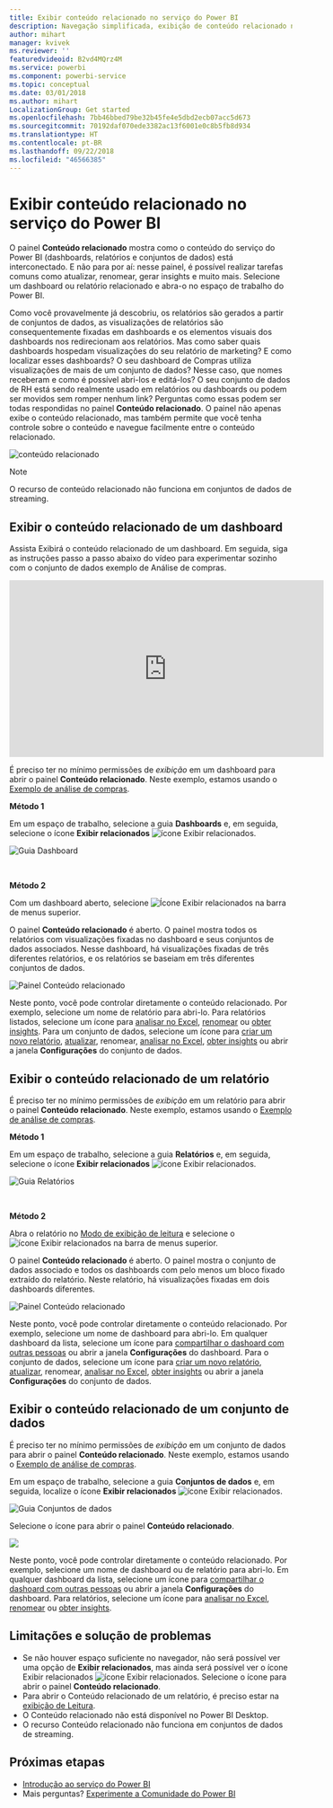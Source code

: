 ```yaml
---
title: Exibir conteúdo relacionado no serviço do Power BI
description: Navegação simplificada, exibição de conteúdo relacionado nos dashboards, relatórios e conjuntos de dados
author: mihart
manager: kvivek
ms.reviewer: ''
featuredvideoid: B2vd4MQrz4M
ms.service: powerbi
ms.component: powerbi-service
ms.topic: conceptual
ms.date: 03/01/2018
ms.author: mihart
LocalizationGroup: Get started
ms.openlocfilehash: 7bb46bbed79be32b45fe4e5dbd2ecb07acc5d673
ms.sourcegitcommit: 70192daf070ede3382ac13f6001e0c8b5fb8d934
ms.translationtype: HT
ms.contentlocale: pt-BR
ms.lasthandoff: 09/22/2018
ms.locfileid: "46566385"
---
```

# <a name="view-related-content-in-power-bi-service"></a>Exibir conteúdo relacionado no serviço do Power BI
O painel **Conteúdo relacionado** mostra como o conteúdo do serviço do Power BI (dashboards, relatórios e conjuntos de dados) está interconectado.  E não para por aí: nesse painel, é possível realizar tarefas comuns como atualizar, renomear, gerar insights e muito mais. Selecione um dashboard ou relatório relacionado e abra-o no espaço de trabalho do Power BI.   

Como você provavelmente já descobriu, os relatórios são gerados a partir de conjuntos de dados, as visualizações de relatórios são consequentemente fixadas em dashboards e os elementos visuais dos dashboards nos redirecionam aos relatórios. Mas como saber quais dashboards hospedam visualizações do seu relatório de marketing? E como localizar esses dashboards? O seu dashboard de Compras utiliza visualizações de mais de um conjunto de dados? Nesse caso, que nomes receberam e como é possível abri-los e editá-los? O seu conjunto de dados de RH está sendo realmente usado em relatórios ou dashboards ou podem ser movidos sem romper nenhum link? Perguntas como essas podem ser todas respondidas no painel **Conteúdo relacionado**.  O painel não apenas exibe o conteúdo relacionado, mas também permite que você tenha controle sobre o conteúdo e navegue facilmente entre o conteúdo relacionado.

![conteúdo relacionado](./media/end-user-related/power-bi-view-related-dashboard-new.png)

> [!NOTE]
> O recurso de conteúdo relacionado não funciona em conjuntos de dados de streaming.
> 
> 

## <a name="view-related-content-for-a-dashboard"></a>Exibir o conteúdo relacionado de um dashboard
Assista Exibirá o conteúdo relacionado de um dashboard. Em seguida, siga as instruções passo a passo abaixo do vídeo para experimentar sozinho com o conjunto de dados exemplo de Análise de compras.

<iframe width="560" height="315" src="https://www.youtube.com/embed/B2vd4MQrz4M#t=3m05s" frameborder="0" allowfullscreen></iframe>


É preciso ter no mínimo permissões de *exibição* em um dashboard para abrir o painel **Conteúdo relacionado**. Neste exemplo, estamos usando o [Exemplo de análise de compras](../sample-procurement.md).

**Método 1**

Em um espaço de trabalho, selecione a guia **Dashboards** e, em seguida, selecione o ícone **Exibir relacionados** ![ícone Exibir relacionados](./media/end-user-related/power-bi-view-related-icon-new.png).

![Guia Dashboard](./media/end-user-related/power-bi-view-related-dash-newer.png)

<br>

**Método 2**

Com um dashboard aberto, selecione   ![Ícone Exibir relacionados](./media/end-user-related/power-bi-view-related-new.png) na barra de menus superior.

O painel **Conteúdo relacionado** é aberto. O painel mostra todos os relatórios com visualizações fixadas no dashboard e seus conjuntos de dados associados. Nesse dashboard, há visualizações fixadas de três diferentes relatórios, e os relatórios se baseiam em três diferentes conjuntos de dados.

![Painel Conteúdo relacionado](./media/end-user-related/power-bi-view-related-dashboard-new.png)

Neste ponto, você pode controlar diretamente o conteúdo relacionado.  Por exemplo, selecione um nome de relatório para abri-lo.  Para relatórios listados, selecione um ícone para [analisar no Excel](../service-analyze-in-excel.md), [renomear](../service-rename.md) ou [obter insights](end-user-insights.md). Para um conjunto de dados, selecione um ícone para [criar um novo relatório](../service-report-create-new.md), [atualizar](../refresh-data.md), renomear, [analisar no Excel](../service-analyze-in-excel.md), [obter insights](end-user-insights.md) ou abrir a janela **Configurações** do conjunto de dados.  

## <a name="view-related-content-for-a-report"></a>Exibir o conteúdo relacionado de um relatório
É preciso ter no mínimo permissões de *exibição* em um relatório para abrir o painel **Conteúdo relacionado**. Neste exemplo, estamos usando o [Exemplo de análise de compras](../sample-procurement.md).

**Método 1**

Em um espaço de trabalho, selecione a guia **Relatórios** e, em seguida, selecione o ícone **Exibir relacionados** ![ícone Exibir relacionados](./media/end-user-related/power-bi-view-related-icon-new.png).

![Guia Relatórios](./media/end-user-related/power-bi-view-related-report-newer.png)

<br>

**Método 2**

Abra o relatório no [Modo de exibição de leitura](end-user-reading-view.md) e selecione o ![ícone Exibir relacionados](./media/end-user-related/power-bi-view-related-new.png) na barra de menus superior.

O painel **Conteúdo relacionado** é aberto. O painel mostra o conjunto de dados associado e todos os dashboards com pelo menos um bloco fixado extraído do relatório. Neste relatório, há visualizações fixadas em dois dashboards diferentes.

![Painel Conteúdo relacionado](./media/end-user-related/power-bi-view-related-report.png)

Neste ponto, você pode controlar diretamente o conteúdo relacionado.  Por exemplo, selecione um nome de dashboard para abri-lo.  Em qualquer dashboard da lista, selecione um ícone para [compartilhar o dashoard com outras pessoas](../service-share-dashboards.md) ou abrir a janela **Configurações** do dashboard. Para o conjunto de dados, selecione um ícone para [criar um novo relatório](../service-report-create-new.md), [atualizar](../refresh-data.md), renomear, [analisar no Excel](../service-analyze-in-excel.md), [obter insights](end-user-insights.md) ou abrir a janela **Configurações** do conjunto de dados.  

## <a name="view-related-content-for-a-dataset"></a>Exibir o conteúdo relacionado de um conjunto de dados
É preciso ter no mínimo permissões de *exibição* em um conjunto de dados para abrir o painel **Conteúdo relacionado**. Neste exemplo, estamos usando o [Exemplo de análise de compras](../sample-procurement.md).

Em um espaço de trabalho, selecione a guia **Conjuntos de dados** e, em seguida, localize o ícone **Exibir relacionados** ![ícone Exibir relacionados](./media/end-user-related/power-bi-view-related-icon-new.png).

![Guia Conjuntos de dados](./media/end-user-related/power-bi-view-related-dataset-newer.png)

Selecione o ícone para abrir o painel **Conteúdo relacionado**.

![](media/end-user-related/power-bi-datasets.png)

Neste ponto, você pode controlar diretamente o conteúdo relacionado.  Por exemplo, selecione um nome de dashboard ou de relatório para abri-lo.  Em qualquer dashboard da lista, selecione um ícone para [compartilhar o dashoard com outras pessoas](../service-share-dashboards.md) ou abrir a janela **Configurações** do dashboard. Para relatórios, selecione um ícone para [analisar no Excel](../service-analyze-in-excel.md), [renomear](../service-rename.md) ou [obter insights](end-user-insights.md).  

## <a name="limitations-and-troubleshooting"></a>Limitações e solução de problemas
* Se não houver espaço suficiente no navegador, não será possível ver uma opção de **Exibir relacionados**, mas ainda será possível ver o ícone Exibir relacionados ![ícone Exibir relacionados](./media/end-user-related/power-bi-view-related-icon-new.png). Selecione o ícone para abrir o painel **Conteúdo relacionado**.
* Para abrir o Conteúdo relacionado de um relatório, é preciso estar na [exibição de Leitura](end-user-reading-view.md).
* O Conteúdo relacionado não está disponível no Power BI Desktop.
* O recurso Conteúdo relacionado não funciona em conjuntos de dados de streaming.

## <a name="next-steps"></a>Próximas etapas
* [Introdução ao serviço do Power BI](../service-get-started.md)
* Mais perguntas? [Experimente a Comunidade do Power BI](http://community.powerbi.com/)

